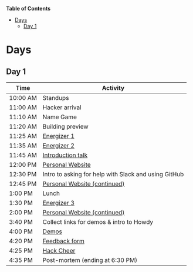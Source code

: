 **Table of Contents**

- [Days](#days)
  - [Day 1](#day-1)

# Days

## Day 1

| Time     | Activity                                                      |
| -------- | ------------------------------------------------------------- |
| 10:00 AM | Standups                                                      |
| 11:00 AM | Hacker arrival                                                |
| 11:10 AM | Name Game                                                     |
| 11:20 AM | Building preview                                              |
| 11:25 AM | [Energizer 1](../ACTIVITIES.md#i-love-my-neighbor-who)        |
| 11:35 AM | [Energizer 2](../ACTIVITIES.md#human-pictionary)              |
| 11:45 AM | [Introduction talk](../ACTIVITIES.md#introduction-talk)       |
| 12:00 PM | [Personal Website][personal_website]                          |
| 12:30 PM | Intro to asking for help with Slack and using GitHub          |
| 12:45 PM | [Personal Website (continued)][personal_website]              |
| 1:00 PM  | Lunch                                                         |
| 1:30 PM  | [Energizer 3](../ACTIVITIES.md#evolution-rock-paper-scissors) |
| 2:00 PM  | [Personal Website (continued)][personal_website]              |
| 3:40 PM  | Collect links for demos & intro to Howdy                      |
| 4:00 PM  | [Demos](../ACTIVITIES.md#demos)                               |
| 4:20 PM  | [Feedback form](../ACTIVITIES.md#feedback-forms)              |
| 4:25 PM  | [Hack Cheer](../ACTIVITIES.md#hack-cheer)                     |
| 4:35 PM  | Post-mortem (ending at 6:30 PM)                               |

[personal_website]: https://workshops.hackclub.com/personal_website
[that_was_easy]: https://workshops.hackclub.com/that_was_easy
[geometric_pattern]: https://workshops.hackclub.com/geometric_pattern
[dodge]: https://workshops.hackclub.com/dodge
[platformer]: https://workshops.hackclub.com/platformer
[chat]: https://workshops.hackclub.com/chat
[collab_sketch]: https://workshops.hackclub.com/collab_sketch
[free_form_projects]: ../ACTIVITIES.md#free-form-projects
[hackathon]: ../ACTIVITIES.md#hackathons
